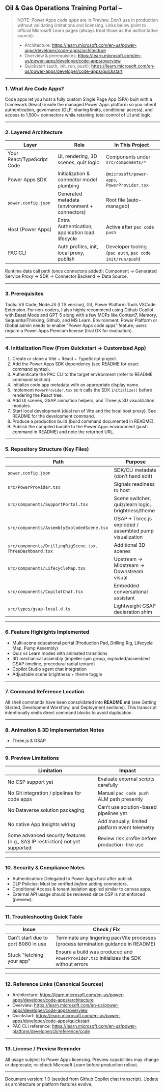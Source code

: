 ## Oil & Gas Operations Training Portal – 

> NOTE: Power Apps *code apps* are in Preview. Don’t use in production without validating limitations and licensing. Links below point to official Microsoft Learn pages (always treat those as the authoritative source):
> - Architecture: https://learn.microsoft.com/en-us/power-apps/developer/code-apps/architecture
> - Overview & prerequisites: https://learn.microsoft.com/en-us/power-apps/developer/code-apps/overview
> - Quickstart (auth, init, run, push): https://learn.microsoft.com/en-us/power-apps/developer/code-apps/quickstart

---
### 1. What Are Code Apps?
Code apps let you host a fully custom Single Page App (SPA) built with a framework (React) inside the managed Power Apps platform so you inherit authentication, governance (DLP, sharing limits, conditional access), and access to 1,500+ connectors while retaining total control of UI and logic.

---
### 2. Layered Architecture
Layer | Role | In This Project
------|------|---------------
Your React/TypeScript Code | UI, rendering, 3D scenes, quiz logic | Components under `src/components/*`
Power Apps SDK | Initialization & connector model plumbing | `@microsoft/power-apps`, `PowerProvider.tsx`
`power.config.json` | Generated metadata (environment + connectors) | Root file (auto-managed)
Host (Power Apps) | Entra Authentication, application load lifecycle | Active after `pac code push`
PAC CLI | Auth profiles, init, local proxy, publish | Developer tooling (`pac auth`, `pac code init/run/push`)

Runtime data call path (once connectors added): Component → Generated Service Proxy → SDK → Connector Backend → Data Source.

---
### 3. Prerequisites
Tools: VS Code, Node.JS (LTS version), Git, Power Platform Tools VSCode Extension. For non-coders, I also highly recommend using Github Copilot with Beast Mode and GPT-5 along with a few MCPs like Context7, Memory, SequentialThinking, Github, and MS Learn.
Environment: Power Platform or Global admin needs to enable “Power Apps code apps” feature; users require a Power Apps Premium license (trial OK for evaluation).

---
### 4. Initialization Flow (From Quickstart → Customized App)
1. Create or clone a Vite + React + TypeScript project.
2. Add the Power Apps SDK dependency (see README for exact command syntax).
3. Authenticate the PAC CLI to the target environment (refer to README command section).
4. Initialize code app metadata with an appropriate display name.
5. Implement `PowerProvider.tsx` so it calls the SDK `initialize()` before rendering the React tree.
6. Add UI scenes, GSAP animation helpers, and Three.js 3D visualization modules.
7. Start local development (dual run of Vite and the local host proxy). See README for the development command.
8. Produce a production build (build command documented in README).
9. Publish the compiled bundle to the Power Apps environment (push command in README) and note the returned URL.

---
### 5. Repository Structure (Key Files)
Path | Purpose
-----|--------
`power.config.json` | SDK/CLI metadata (don’t hand edit)
`src/PowerProvider.tsx` | Signals readiness to host
`src/components/SupportPortal.tsx` | Scene switcher, quiz/learn logic, brightness/theme
`src/components/AssemblyExplodedScene.tsx` | GSAP + Three.js exploded / assembled pump visualization
`src/components/DrillingRigScene.tsx`, `ThreeDashboard.tsx` | Additional 3D scenes
`src/components/LifecycleMap.tsx` | Upstream → Midstream → Downstream visual
`src/components/CopilotChat.tsx` | Embedded conversational assistant
`src/types/gsap-local.d.ts` | Lightweight GSAP declaration shim

---
### 6. Feature Highlights Implemented
- Multi‑scene educational portal (Production Pad, Drilling Rig, Lifecycle Map, Pump Assembly)
- Quiz vs Learn modes with animated transitions
- 3D mechanical assembly (impeller spin group, exploded/assembled GSAP timeline, procedural radial texture)
- Copilot Studio agent chat integration
- Adjustable scene brightness + theme toggle

---
### 7. Command Reference Location
All shell commands have been consolidated into **README.md** (see Getting Started, Development Workflow, and Deployment sections). This transcript intentionally omits direct command blocks to avoid duplication.

---
### 8. Animation & 3D Implementation Notes
- Three.js & GSAP

---
### 9. Preview Limitations

Limitation | Impact
-----------|-------
No CSP support yet | Evaluate external scripts carefully
No Git integration / pipelines for code apps | Manual `pac code push` ALM path presently
No Dataverse solution packaging | Can’t use solution-based pipelines yet
No native App Insights wiring | Add manually; limited platform event telemetry
Some advanced security features (e.g., SAS IP restriction) not yet supported | Review risk profile before production-like use

---
### 10. Security & Compliance Notes
- Authentication: Delegated to Power Apps host after publish.
- DLP Policies: Must be verified *before* adding connectors.
- Conditional Access & tenant isolation applied similar to canvas apps.
- External API usage should be reviewed since CSP is not enforced (preview).

---
### 11. Troubleshooting Quick Table
Issue | Check / Fix
-----|------------
Can't start due to port 8080 in use | Terminate any lingering pac/Vite processes (process termination guidance in README)
Stuck "fetching your app" | Ensure a build was produced and `PowerProvider.tsx` initializes the SDK without errors

---
### 12. Reference Links (Canonical Sources)
- Architecture: https://learn.microsoft.com/en-us/power-apps/developer/code-apps/architecture
- Overview: https://learn.microsoft.com/en-us/power-apps/developer/code-apps/overview
- Quickstart: https://learn.microsoft.com/en-us/power-apps/developer/code-apps/quickstart
- PAC CLI reference: https://learn.microsoft.com/en-us/power-platform/developer/cli/reference/code

---
### 13. License / Preview Reminder
All usage subject to Power Apps licensing. Preview capabilities may change or deprecate; re-check Microsoft Learn before production rollout.

---
Document version: 1.0 (seeded from Github Copilot chat transcript). Update as architecture or platform features evolve.
